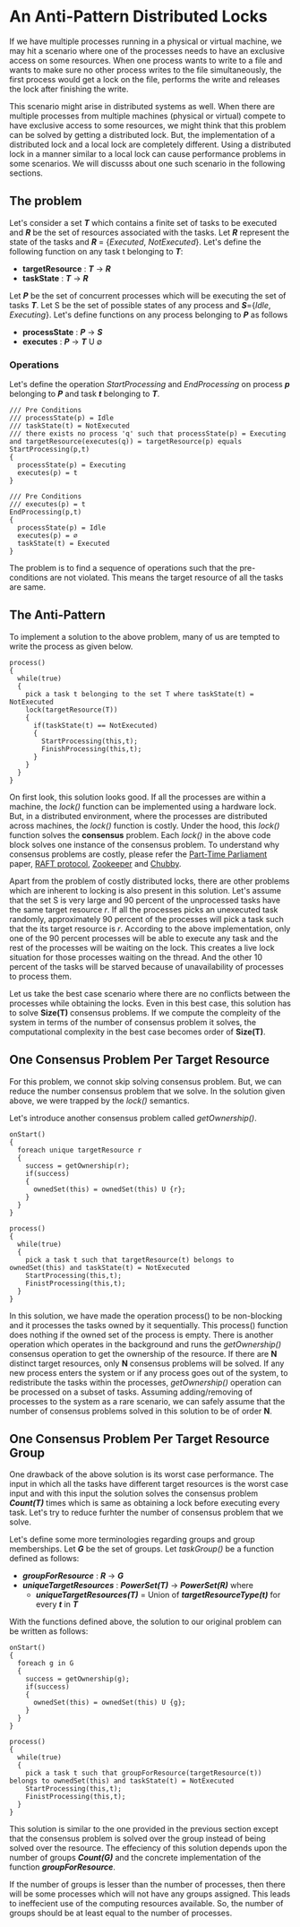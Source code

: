 # An Anti-Pattern Distributed Locks
If we have multiple processes running in a physical or virtual machine, we may hit a scenario where one of the processes needs to have an exclusive access on some resources. When one process wants to write to a file and wants to make sure no other process writes to the file simultaneously, the first process would get a lock on the file, performs the write and releases the lock after finishing the write. 

This scenario might arise in distributed systems as well. When there are multiple processes from multiple machines (physical or virtual) compete to have exclusive access to some resources, we might think that this problem can be solved by getting a distributed lock. But, the implementation of a distributed lock and a local lock are completely different. Using a distributed lock in a manner similar to a local lock can cause performance problems in some scenarios. We will discusss about one such scenario in the following sections.

## The problem
Let's consider a set ***T*** which contains a finite set of tasks to be executed and ***R*** be the set of resources associated with the tasks. Let ***R*** represent the state of the tasks and ***R*** = {*Executed*, *NotExecuted*}. Let's define the following function on any task t belonging to ***T***:
  - **targetResource** : ***T*** -> ***R***
  - **taskState** : ***T*** -> ***R***
  
Let ***P*** be the set of concurrent processes which will be executing the set of tasks ***T***. Let S be the set of possible states of any process and ***S***={*Idle*, *Executing*}. Let's define functions on any process belonging to ***P*** as follows
  - **processState** : ***P*** -> ***S***
  - **executes** : ***P*** -> ***T*** U ∅

### Operations
Let's define the operation *StartProcessing* and *EndProcessing* on process ***p*** belonging to ***P*** and task ***t*** belonging to ***T***.
```
/// Pre Conditions
/// processState(p) = Idle
/// taskState(t) = NotExecuted
/// there exists no process 'q' such that processState(p) = Executing and targetResource(executes(q)) = targetResource(p) equals 
StartProcessing(p,t)
{
  processState(p) = Executing
  executes(p) = t
}
```
```
/// Pre Conditions
/// executes(p) = t
EndProcessing(p,t)
{
  processState(p) = Idle
  executes(p) = ∅
  taskState(t) = Executed
}
```

The problem is to find a sequence of operations such that the pre-conditions are not violated. This means the target resource of all the tasks are same.

## The Anti-Pattern
To implement a solution to the above problem, many of us are tempted to write the process as given below.
```
process()
{
  while(true)
  {
    pick a task t belonging to the set T where taskState(t) = NotExecuted
    lock(targetResource(T))
    {
      if(taskState(t) == NotExecuted)
      {
        StartProcessing(this,t);
        FinishProcessing(this,t);
      }
    }
  }
}
```
On first look, this solution looks good. If all the processes are within a machine, the *lock()* function can be implemented using a hardware lock. But, in a distributed environment, where the processes are distributed across machines, the *lock()* function is costly. Under the hood, this *lock()* function solves the **consensus** problem. Each *lock()* in the above code block solves one instance of the consensus problem. To understand why consensus problems are costly, please refer the [Part-Time Parliament](http://lamport.azurewebsites.net/pubs/lamport-paxos.pdf)  paper, [RAFT protocol](https://raft.github.io/), [Zookeeper](https://zookeeper.apache.org/) and [Chubby](https://static.googleusercontent.com/media/research.google.com/en//archive/chubby-osdi06.pdf).

Apart from the problem of costly distributed locks, there are other problems which are inherent to locking is also present in this solution. Let's assume that the set S is very large and 90 percent of the unprocessed tasks have the same target resource *r*. If all the processes picks an unexecuted task randomly, approximately 90 percent of the processes will pick a task such that the its target resource is *r*. According to the above implementation, only one of the 90 percent processes will be able to execute any task and the rest of the processes will be waiting on the lock. This creates a live lock situation for those processes waiting on the thread. And the other 10 percent of the tasks will be starved because of unavailability of processes to process them.

Let us take the best case scenario where there are no conflicts between the processes while obtaining the locks. Even in this best case, this solution has to solve **Size(T)** consensus problems. If we compute the compleity of the system in terms of the number of consensus problem it solves, the computational complexity in the best case becomes order of **Size(T)**.

## One Consensus Problem Per Target Resource
For this problem, we connot skip solving consensus problem. But, we can reduce the number consensus problem that we solve. In the solution given above, we were trapped by the *lock()* semantics.

Let's introduce another consensus problem called *getOwnership()*.
```
onStart()
{
  foreach unique targetResource r
  {
    success = getOwnership(r);
    if(success)
    {
      ownedSet(this) = ownedSet(this) U {r};
    }
  }
}

process()
{
  while(true)
  {
    pick a task t such that targetResource(t) belongs to ownedSet(this) and taskState(t) = NotExecuted
    StartProcessing(this,t);
    FinistProcessing(this,t);
  }
}
```
In this solution, we have made the operation process() to be non-blocking and it processes the tasks owned by it sequentially. This process() function does nothing if the owned set of the process is empty. There is another operation which operates in the background and runs the *getOwnership()* consensus operation to get the ownership of the resource. If there are **N** distinct target resources,  only **N** consensus problems will be solved. If any new process enters the system or if any process goes out of the system, to redistribute the tasks within the processes, *getOwnership()* operation can be processed on a subset of tasks. Assuming adding/removing of processes to the system as a rare scenario, we can safely assume that the number of consensus problems solved in this solution to be of order **N**.

## One Consensus Problem Per Target Resource Group
One drawback of the above solution is its worst case performance. The input in which all the tasks have different target resources is the worst case input and with this input the solution solves the consensus problem ***Count(T)*** times which is same as obtaining a lock before executing every task. Let's try to reduce furhter the number of consensus problem that we solve.

Let's define some more terminologies regarding groups and group memberships. Let ***G*** be the set of groups. Let *taskGroup()* be a function defined as follows:
  - ***groupForResource*** : ***R*** -> ***G***
  - ***uniqueTargetResources*** : ***PowerSet(T)*** -> ***PowerSet(R)*** where 
    - ***uniqueTargetResources(T)*** = Union of ***targetResourceType(t)*** for every ***t*** in ***T***
    
With the functions defined above, the solution to our original problem can be written as follows:
```
onStart()
{
  foreach g in G  
  {
    success = getOwnership(g);
    if(success)
    {
      ownedSet(this) = ownedSet(this) U {g};
    }
  }
}

process()
{
  while(true)
  {
    pick a task t such that groupForResource(targetResource(t)) belongs to ownedSet(this) and taskState(t) = NotExecuted
    StartProcessing(this,t);
    FinistProcessing(this,t);
  }
}
```
This solution is similar to the one provided in the previous section except that the consensus problem is solved over the group instead of being solved over the resource. The effeciency of this solution depends upon the number of groups ***Count(G)*** and the concrete implementation of the function ***groupForResource***. 

If the number of groups is lesser than the number of processes, then there will be some processes which will not have any groups assigned. This leads to ineffecient use of the computing resources available. So, the number of groups should be at least equal to the number of processes.
